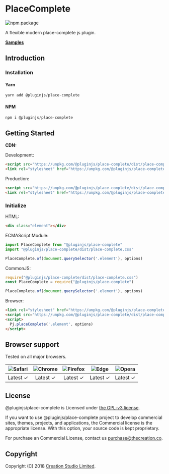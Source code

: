 # PlaceComplete

[![npm package](https://img.shields.io/npm/v/@pluginjs/place-complete.svg)](https://www.npmjs.com/package/@pluginjs/place-complete)

A flexible modern place-complete js plugin.

**[Samples](https://codesandbox.io/s/github/pluginjs/pluginjs/tree/master/modules/placeComplete/samples)**

## Introduction

### Installation

#### Yarn

```javascript
yarn add @pluginjs/place-complete
```

#### NPM

```javascript
npm i @pluginjs/place-complete
```

## Getting Started

**CDN:**

Development:

```html
<script src="https://unpkg.com/@pluginjs/place-complete/dist/place-complete.js"></script>
<link rel="stylesheet" href="https://unpkg.com/@pluginjs/place-complete/dist/place-complete.css">
```

Production:

```html
<script src="https://unpkg.com/@pluginjs/place-complete/dist/place-complete.min.js"></script>
<link rel="stylesheet" href="https://unpkg.com/@pluginjs/place-complete/dist/place-complete.min.css">
```

### Initialize

HTML:

```html
<div class="element"></div>
```

ECMAScript Module:

```javascript
import PlaceComplete from "@pluginjs/place-complete"
import "@pluginjs/place-complete/dist/place-complete.css"

PlaceComplete.of(document.querySelector('.element'), options)
```

CommonJS:

```javascript
require("@pluginjs/place-complete/dist/place-complete.css")
const PlaceComplete = require("@pluginjs/place-complete")

PlaceComplete.of(document.querySelector('.element'), options)
```

Browser:

```html
<link rel="stylesheet" href="https://unpkg.com/@pluginjs/place-complete/dist/place-complete.css">
<script src="https://unpkg.com/@pluginjs/place-complete/dist/place-complete.js"></script>
<script>
  Pj.placeComplete('.element', options)
</script>
```
## Browser support

Tested on all major browsers.

| <img src="https://raw.githubusercontent.com/alrra/browser-logos/master/src/safari/safari_32x32.png" alt="Safari"> | <img src="https://raw.githubusercontent.com/alrra/browser-logos/master/src/chrome/chrome_32x32.png" alt="Chrome"> | <img src="https://raw.githubusercontent.com/alrra/browser-logos/master/src/firefox/firefox_32x32.png" alt="Firefox"> | <img src="https://raw.githubusercontent.com/alrra/browser-logos/master/src/edge/edge_32x32.png" alt="Edge"> | <img src="https://raw.githubusercontent.com/alrra/browser-logos/master/src/opera/opera_32x32.png" alt="Opera"> |
|:--:|:--:|:--:|:--:|:--:|
| Latest ✓ | Latest ✓ | Latest ✓ | Latest ✓ | Latest ✓ |

## License

@pluginjs/place-complete is Licensed under [the GPL-v3 license](LICENSE).

If you want to use @pluginjs/place-complete project to develop commercial sites, themes, projects, and applications, the Commercial license is the appropriate license. With this option, your source code is kept proprietary.

For purchase an Commercial License, contact us purchase@thecreation.co.

## Copyright

Copyright (C) 2018 [Creation Studio Limited](creationstudio.com).
